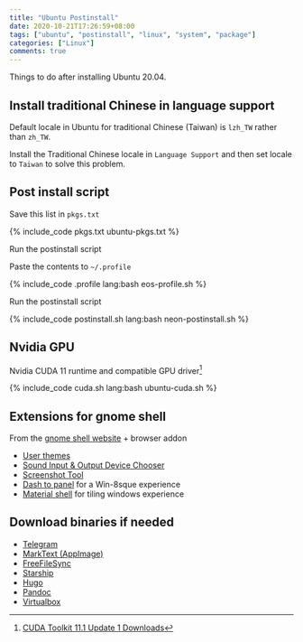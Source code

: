 ```yaml
---
title: "Ubuntu Postinstall"
date: 2020-10-21T17:26:59+08:00
tags: ["ubuntu", "postinstall", "linux", "system", "package"]
categories: ["Linux"]
comments: true
---
```


Things to do after installing Ubuntu 20.04.

<!--more-->

## Install traditional Chinese in language support

Default locale in Ubuntu for traditional Chinese (Taiwan) is `lzh_TW` rather than `zh_TW`.

Install the Traditional Chinese locale in `Language Support` and then set locale to `Taiwan` to solve this problem.

## Post install script

Save this list in `pkgs.txt`

{% include_code pkgs.txt ubuntu-pkgs.txt %}

Run the postinstall script

Paste the contents to `~/.profile`

{% include_code .profile lang:bash eos-profile.sh %}

Run the postinstall script

{% include_code postinstall.sh lang:bash neon-postinstall.sh %}

## Nvidia GPU

Nvidia CUDA 11 runtime and compatible GPU driver[^cuda]

{% include_code cuda.sh lang:bash ubuntu-cuda.sh %}

[^cuda]: [CUDA Toolkit 11.1 Update 1 Downloads](https://developer.nvidia.com/cuda-downloads?target_os=Linux&target_arch=x86_64&target_distro=Ubuntu&target_version=2004&target_type=debnetwork)

## Extensions for gnome shell

From the [gnome shell website](https://extensions.gnome.org/) + browser addon

- [User themes](https://extensions.gnome.org/extension/19/user-themes/)
- [Sound Input & Output Device Chooser](https://extensions.gnome.org/extension/906/sound-output-device-chooser/)
- [Screenshot Tool](https://extensions.gnome.org/extension/1112/screenshot-tool/)
- [Dash to panel](https://extensions.gnome.org/extension/1160/dash-to-panel/) for a Win-8sque experience
- [Material shell](https://extensions.gnome.org/extension/3357/material-shell/) for tiling windows experience

## Download binaries if needed

- [Telegram](https://telegram.org/)
- [MarkText (AppImage)](https://github.com/marktext/marktext)
- [FreeFileSync](https://freefilesync.org/)
- [Starship](https://starship.rs/)
- [Hugo](https://github.com/gohugoio/hugo/releases/)
- [Pandoc](https://github.com/jgm/pandoc/releases/)
- [Virtualbox](https://www.virtualbox.org/)
